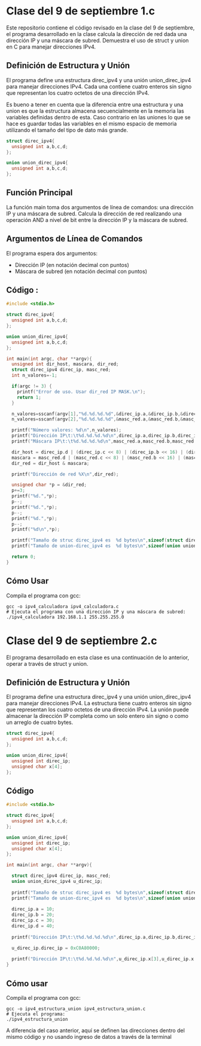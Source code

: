 # Clase del 9 de septiembre 1.c

Este repositorio contiene el código revisado en la clase del 9 de septiembre, 
el programa desarrollado en la clase calcula la dirección de red dada una dirección IP y una máscara de subred. 
Demuestra el uso de struct y union en C para manejar direcciones IPv4.

## Definición de Estructura y Unión

El programa define una estructura direc_ipv4 y una unión union_direc_ipv4 para manejar direcciones IPv4. 
Cada una contiene cuatro enteros sin signo que representan los cuatro octetos de una dirección IPv4.

Es bueno a tener en cuenta que la diferencia entre una estructura y una union es que la estructura almacena secuencialmente en la memoria 
las variables definidas dentro de esta. Caso contrario en las uniones lo que se hace es guardar todas las variables en el mismo espacio de memoria utilizando 
el tamaño del tipo de dato más grande.

```c
struct direc_ipv4{
  unsigned int a,b,c,d;
};

union union_direc_ipv4{
  unsigned int a,b,c,d;
};
```

## Función Principal

La función main toma dos argumentos de línea de comandos: una dirección IP y una máscara de subred. 
Calcula la dirección de red realizando una operación AND a nivel de bit entre la dirección IP y la máscara de subred.

## Argumentos de Línea de Comandos

El programa espera dos argumentos:

* Dirección IP (en notación decimal con puntos)
* Máscara de subred (en notación decimal con puntos)

## Código : 

```c
#include <stdio.h>

struct direc_ipv4{
  unsigned int a,b,c,d;
};

union union_direc_ipv4{
  unsigned int a,b,c,d;
};

int main(int argc, char **argv){
  unsigned int dir_host, mascara, dir_red;
  struct direc_ipv4 direc_ip, masc_red;
  int n_valores=-1;

  if(argc != 3) {
    printf("Error de uso. Usar dir_red IP MASK.\n");
    return 1;
  }

  n_valores=sscanf(argv[1],"%d.%d.%d.%d",&direc_ip.a,&direc_ip.b,&direc_ip.c,&direc_ip.d);
  n_valores=sscanf(argv[2],"%d.%d.%d.%d",&masc_red.a,&masc_red.b,&masc_red.c,&masc_red.d);  

  printf("Número valores: %d\n",n_valores);
  printf("Dirección IP\t:\t%d.%d.%d.%d\n",direc_ip.a,direc_ip.b,direc_ip.c,direc_ip.d);
  printf("Máscara IP\t:\t%d.%d.%d.%d\n",masc_red.a,masc_red.b,masc_red.c,masc_red.d);

  dir_host = direc_ip.d | (direc_ip.c << 8) | (direc_ip.b << 16) | (direc_ip.a << 24);
  mascara = masc_red.d | (masc_red.c << 8) | (masc_red.b << 16) | (masc_red.a << 24);
  dir_red = dir_host & mascara;

  printf("Dirección de red %X\n",dir_red);

  unsigned char *p = &dir_red;
  p+=3;
  printf("%d.",*p);
  p--;
  printf("%d.",*p);
  p--;
  printf("%d.",*p);
  p--;
  printf("%d\n",*p);

  printf("Tamaño de struc direc_ipv4 es  %d bytes\n",sizeof(struct direc_ipv4));
  printf("Tamaño de union-direc_ipv4 es  %d bytes\n",sizeof(union union_direc_ipv4));

  return 0;
}

```

## Cómo Usar

Compila el programa con gcc:

```console
gcc -o ipv4_calculadora ipv4_calculadora.c
# Ejecuta el programa con una dirección IP y una máscara de subred:
./ipv4_calculadora 192.168.1.1 255.255.255.0
```

# Clase del 9 de septiembre 2.c

El programa desarrollado en esta clase es una continuación de lo anterior, operar a través de struct y union.


## Definición de Estructura y Unión

El programa define una estructura direc_ipv4 y una unión union_direc_ipv4 para manejar direcciones IPv4. 
La estructura tiene cuatro enteros sin signo que representan los cuatro octetos de una dirección IPv4. 
La unión puede almacenar la dirección IP completa como un solo entero sin signo o como un arreglo de cuatro bytes.

```c
struct direc_ipv4{
  unsigned int a,b,c,d;
};

union union_direc_ipv4{
  unsigned int direc_ip;
  unsigned char x[4];
};

```

## Código

```c
#include <stdio.h>

struct direc_ipv4{
  unsigned int a,b,c,d;
};

union union_direc_ipv4{
  unsigned int direc_ip;
  unsigned char x[4];
};

int main(int argc, char **argv){

  struct direc_ipv4 direc_ip, masc_red;
  union union_direc_ipv4 u_direc_ip;
  
  printf("Tamaño de struc direc_ipv4 es  %d bytes\n",sizeof(struct direc_ipv4));
  printf("Tamaño de union-direc_ipv4 es  %d bytes\n",sizeof(union union_direc_ipv4));   
  
  direc_ip.a = 10;
  direc_ip.b = 20;  
  direc_ip.c = 30;  
  direc_ip.d = 40;  
  
  printf("Dirección IP\t:\t%d.%d.%d.%d\n",direc_ip.a,direc_ip.b,direc_ip.c,direc_ip.d);

  u_direc_ip.direc_ip = 0xC0A80000;
  
  printf("Dirección IP\t:\t%d.%d.%d.%d\n",u_direc_ip.x[3],u_direc_ip.x[2],u_direc_ip.x[1],u_direc_ip.x[0]);
}

```

## Cómo usar
Compila el programa con gcc:

```console
gcc -o ipv4_estructura_union ipv4_estructura_union.c
# Ejecuta el programa:
./ipv4_estructura_union
```

A diferencia del caso anterior, aquí se definen las direcciones dentro del mismo código y no usando ingreso de datos a través de la terminal
